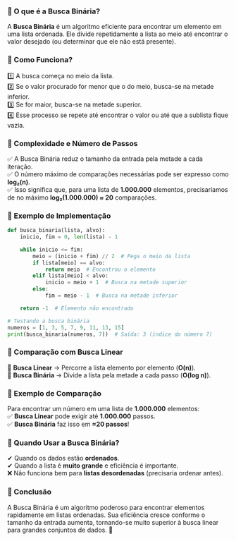 ### 📌 O que é a Busca Binária?

A **Busca Binária** é um algoritmo eficiente para encontrar um elemento em uma lista ordenada. Ele divide repetidamente a lista ao meio até encontrar o valor desejado (ou determinar que ele não está presente).

### 📌 Como Funciona?

1️⃣ A busca começa no meio da lista.  
2️⃣ Se o valor procurado for menor que o do meio, busca-se na metade inferior.  
3️⃣ Se for maior, busca-se na metade superior.  
4️⃣ Esse processo se repete até encontrar o valor ou até que a sublista fique vazia.

### 📌 Complexidade e Número de Passos

✅ A Busca Binária reduz o tamanho da entrada pela metade a cada iteração.  
✅ O número máximo de comparações necessárias pode ser expresso como **log₂(n)**.  
✅ Isso significa que, para uma lista de **1.000.000** elementos, precisaríamos de no máximo **log₂(1.000.000) ≈ 20** comparações.

### 📌 Exemplo de Implementação

```python
def busca_binaria(lista, alvo):
    inicio, fim = 0, len(lista) - 1

    while inicio <= fim:
        meio = (inicio + fim) // 2  # Pega o meio da lista
        if lista[meio] == alvo:
            return meio  # Encontrou o elemento
        elif lista[meio] < alvo:
            inicio = meio + 1  # Busca na metade superior
        else:
            fim = meio - 1  # Busca na metade inferior

    return -1  # Elemento não encontrado

# Testando a busca binária
numeros = [1, 3, 5, 7, 9, 11, 13, 15]
print(busca_binaria(numeros, 7))  # Saída: 3 (índice do número 7)
```

### 📌 Comparação com Busca Linear

🔺 **Busca Linear** → Percorre a lista elemento por elemento (**O(n)**).  
🔹 **Busca Binária** → Divide a lista pela metade a cada passo (**O(log n)**).

### 📌 Exemplo de Comparação

Para encontrar um número em uma lista de **1.000.000** elementos:  
✅ **Busca Linear** pode exigir até **1.000.000** passos.  
✅ **Busca Binária** faz isso em **≈20 passos**!

### 📌 Quando Usar a Busca Binária?

✔ Quando os dados estão **ordenados**.  
✔ Quando a lista é **muito grande** e eficiência é importante.  
❌ Não funciona bem para **listas desordenadas** (precisaria ordenar antes).

### 📌 Conclusão

A Busca Binária é um algoritmo poderoso para encontrar elementos rapidamente em listas ordenadas. Sua eficiência cresce conforme o tamanho da entrada aumenta, tornando-se muito superior à busca linear para grandes conjuntos de dados. 🚀